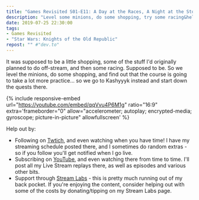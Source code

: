 ```yaml
---
title: "Games Revisited S01-E11: A Day at the Races, A Night at the Store"
description: "Level some minions, do some shopping, try some racing&hellip; and it might be better to move on to the next quest."
date: 2019-07-25 22:30:00
tags:
- Games Revisited
- "Star Wars: Knights of the Old Republic"
repost: "" #"dev.to"
---
```


It was supposed to be a little shopping, some of the stuff I'd originally planned to do off-stream, and then some racing. Supposed to be. So we level the minions, do some shopping, and find out that the course is going to take a lot more practice&hellip; so we go to Kashyyyk instead and start down the quests there.
<!--more-->


{% include responsive-embed url="https://youtube.com/embed/qqVvu4P6M1g" ratio="16:9" extra='frameborder="0" allow="accelerometer; autoplay; encrypted-media; gyroscope; picture-in-picture" allowfullscreen' %}

Help out by:
 * Following on [Twtich](https://twitch.tv/AnonJr_Live), and even watching when you have time! I have my streaming schedule posted there, and I sometimes do random extras - so if you follow you'll get notified when I go live.
 * Subscribing on [YouTube](http://www.youtube.com/channel/UCXafqhKHbkSUIrq0LAuu0tw), and even watching there from time to time. I'll post all my Live Stream replays there, as well as episodes and various other bits.
 * Support through [Stream Labs](https://streamlabs.com/anonjr_live) - this is pretty much running out of my back pocket. If you're enjoying the content, consider helping out with some of the costs by donating/tipping on my Stream Labs page.